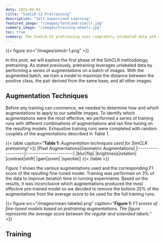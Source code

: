```yaml
---
date: 2021-04-04
title: "SimCLR-S2 Pretraining"
description: "Self-Supervised Learning"
featured_image: "/images/farmland-simclr.jpg"
summary_image: "/images/training-wheels.jpg"
toc: true
summary: The SimCLR-S2 pretraining uses completely unlabeled data and as the starting point to train out computer vision model. In addition to the Big Earth Net data, we will run pretraining against sentinel-2 images captured of the California central valley.
---
```


{{< figure src="/images/simclr-1.png" >}}

In this post, we will explore the first phase of the SimCLR methodology, pretraining. As stated previously, pretraining leverages unlabeled data by performing a series of augmentations on a batch of images. With the augmented batch, we train a model to maximize the distance between the positive class, the pair derived from the same base, and all other images.


## Augmentation Techniques

Before any training can commence, we needed to determine how and which augmentations to apply to our satellite images. To identify which augmentations were the most effective, we performed a series of training runs with different combinations of augmentations and ran fine-tuning on the resulting models. Exhaustive training runs were completed with random couplets of the augmentations described in _Table 1_.

{{< table caption="**Table 1:** *Augmentation techniques used for SimCLR pretraining*">}}
|Pixel Augmentations|Geometric Augmentations|
|:-------------------:|:-----------------------:|
|blur|flip|
|brightness|rotation|
|contrast|shift|
|gain|zoom|
|speckle||
{{< /table >}}

_Figure 1_ shows the various augmentations used and the corresponding F1 score of the resulting fine-tuned model. Training was performed on 3% of the data to improve iteration time in running experiments. Based on the results, it was inconclusive which augmentations produced the most effective pre-trained model so we decided to remove the bottom 25% of the augmentations from the average score to be used for the full training runs.

{{< figure src="/images/mean-labeled.png" caption="**Figure 1:** *F1 scores of fine-tuned models based on pretraining augmentations. The figure represents the average score between the regular and extended labels.*" >}}

## Training
